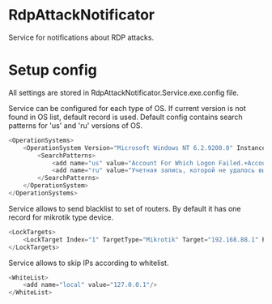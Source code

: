 # RdpAttackNotificator
Service for notifications about RDP attacks.

# Setup config
All settings are stored in RdpAttackNotificator.Service.exe.config file.


Service can be configured for each type of OS. If current version is not found in OS list, default record is used.
Default config contains search patterns for 'us' and 'ru' versions of OS.
```C#
<OperationSystems>
    <OperationSystem Version="Microsoft Windows NT 6.2.9200.0" InstanceId="4625" Source="Security" IsDefault="true">
        <SearchPatterns>
            <add name="us" value="Account For Which Logon Failed.+Account Name:\s+(?&lt;Login&gt;[\d\w\.]+).+Source Network Address:\s+(?&lt;SourceIp&gt;[\d\.]+)"/>
            <add name="ru" value="Учетная запись, которой не удалось выполнить вход.+Имя учетной записи:\s+(?&lt;Login&gt;[\d\w\.]+).+Сетевой адрес источника:\s+(?&lt;SourceIp&gt;[\d\.]+)"/>
        </SearchPatterns>
    </OperationSystem>
</OperationSystems>
```
Service allows to send blacklist to set of routers. By default it has one record for mikrotik type device.    
```C#
<LockTargets>
    <LockTarget Index="1" TargetType="Mikrotik" Target="192.168.88.1" Port="8728" User="admin" Password="" BlackList="rdp_restricted" LockPeriod="1d" />
</LockTargets>
```
Service allows to skip IPs according to whitelist.
```C#
<WhiteList>
    <add name="local" value="127.0.0.1"/>
</WhiteList>
```

